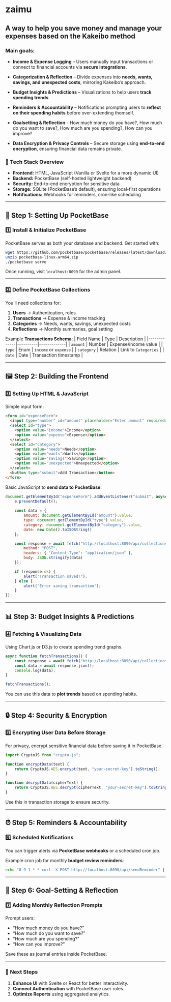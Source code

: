 # zaimu

A way to help you save money and manage your expenses based on the Kakeibo method
---

### Main goals:

- **Income & Expense Logging** – Users manually input transactions or connect to financial accounts via **secure integrations**.
- **Categorization & Reflection** – Divide expenses into **needs, wants, savings, and unexpected costs**, mirroring Kakeibo’s approach.
- **Budget Insights & Predictions** – Visualizations to help users **track spending trends**
- **Reminders & Accountability** – Notifications prompting users to **reflect on their spending habits** before over-extending themself.
- **Goalsetting & Reflection** - How much money do you have?, How much do you want to save?, How much are you spending?, How can you improve?
	
- **Data Encryption & Privacy Controls** – Secure storage using **end-to-end encryption**, ensuring financial data remains private.

### **🔹 Tech Stack Overview**
- **Frontend:** HTML, JavaScript (Vanilla or Svelte for a more dynamic UI)
- **Backend:** PocketBase (self-hosted lightweight backend)
- **Security:** End-to-end encryption for sensitive data
- **Storage:** SQLite (PocketBase’s default), ensuring local-first operations
- **Notifications:** Webhooks for reminders, cron-like scheduling

---

## **🚀 Step 1: Setting Up PocketBase**
### **1️⃣ Install & Initialize PocketBase**
PocketBase serves as both your database and backend. Get started with:

```sh
wget https://github.com/pocketbase/pocketbase/releases/latest/download/pocketbase-linux-arm64.zip
unzip pocketbase-linux-arm64.zip
./pocketbase serve
```

Once running, visit `localhost:8090` for the admin panel.

---

### **2️⃣ Define PocketBase Collections**
You’ll need collections for:
1. **Users** → Authentication, roles
2. **Transactions** → Expense & income tracking
3. **Categories** → Needs, wants, savings, unexpected costs
4. **Reflections** → Monthly summaries, goal setting

Example **Transactions Schema**:
| Field Name  | Type      | Description |
|-------------|----------|-------------|
| `amount`   | Number    | Expense/income value |
| `type`      | Enum      | `income` or `expense` |
| `category`  | Relation | Link to `Categories` |
| `date`      | Date      | Transaction timestamp |

---

## **🖼 Step 2: Building the Frontend**
### **3️⃣ Setting Up HTML & JavaScript**
Simple input form:

```html
<form id="expenseForm">
  <input type="number" id="amount" placeholder="Enter amount" required>
  <select id="type">
    <option value="income">Income</option>
    <option value="expense">Expense</option>
  </select>
  <select id="category">
    <option value="needs">Needs</option>
    <option value="wants">Wants</option>
    <option value="savings">Savings</option>
    <option value="unexpected">Unexpected</option>
  </select>
  <button type="submit">Add Transaction</button>
</form>
```

Basic JavaScript to **send data to PocketBase**:
```javascript
document.getElementById("expenseForm").addEventListener("submit", async (e) => {
    e.preventDefault();
    
    const data = {
        amount: document.getElementById("amount").value,
        type: document.getElementById("type").value,
        category: document.getElementById("category").value,
        date: new Date().toISOString()
    };

    const response = await fetch("http://localhost:8090/api/collections/transactions/records", {
        method: "POST",
        headers: { "Content-Type": "application/json" },
        body: JSON.stringify(data)
    });

    if (response.ok) {
        alert("Transaction saved!");
    } else {
        alert("Error saving transaction");
    }
});
```
---

## **📊 Step 3: Budget Insights & Predictions**
### **4️⃣ Fetching & Visualizing Data**
Using Chart.js or D3.js to create spending trend graphs.

```javascript
async function fetchTransactions() {
    const response = await fetch("http://localhost:8090/api/collections/transactions/records");
    const data = await response.json();
    console.log(data);
}

fetchTransactions();
```
You can use this data to **plot trends** based on spending habits.

---

## **🔒 Step 4: Security & Encryption**
### **5️⃣ Encrypting User Data Before Storage**
For privacy, encrypt sensitive financial data before saving it in PocketBase.

```javascript
import CryptoJS from "crypto-js";

function encryptData(text) {
    return CryptoJS.AES.encrypt(text, "your-secret-key").toString();
}

function decryptData(cipherText) {
    return CryptoJS.AES.decrypt(cipherText, "your-secret-key").toString(CryptoJS.enc.Utf8);
}
```
Use this in transaction storage to ensure security.

---

## **⏰ Step 5: Reminders & Accountability**
### **6️⃣ Scheduled Notifications**
You can trigger alerts via **PocketBase webhooks** or a scheduled cron job.

Example cron job for monthly **budget review reminders**:

```sh
echo "0 9 1 * * curl -X POST http://localhost:8090/api/sendReminder" | crontab -
```

---

## **🎯 Step 6: Goal-Setting & Reflection**
### **7️⃣ Adding Monthly Reflection Prompts**
Prompt users:
- “How much money do you have?”
- “How much do you want to save?”
- “How much are you spending?”
- “How can you improve?”

Save these as journal entries inside PocketBase.

---

### **📌 Next Steps**
1. **Enhance UI** with Svelte or React for better interactivity.
2. **Connect Authentication** with PocketBase user roles.
3. **Optimize Reports** using aggregated analytics.
